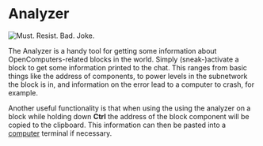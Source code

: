 # Analyzer

![Must. Resist. Bad. Joke.](oredict:oc:analyzer)

The Analyzer is a handy tool for getting some information about OpenComputers-related blocks in the world. Simply (sneak-)activate a block to get some information printed to the chat. This ranges from basic things like the address of components, to power levels in the subnetwork the block is in, and information on the error lead to a computer to crash, for example.

Another useful functionality is that when using the using the analyzer on a block while holding down **Ctrl** the address of the block component will be copied to the clipboard. This information can then be pasted into a [computer](computer.md) terminal if necessary. 